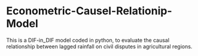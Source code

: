 # Econometric-Causel-Relationip-Model
This is a DIF-in_DIF model coded in python, to evaluate the causal relationship between lagged rainfall on civil disputes in agricultural regions. 
